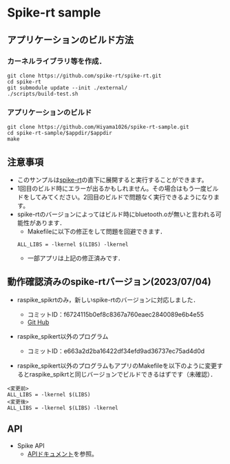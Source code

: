 # Spike-rt sample

## アプリケーションのビルド方法

### カーネルライブラリ等を作成．
```
git clone https://github.com/spike-rt/spike-rt.git
cd spike-rt
git submodule update --init ./external/ 
./scripts/build-test.sh
```

### アプリケーションのビルド
```
git clone https://github.com/Hiyama1026/spike-rt-sample.git
cd spike-rt-sample/$appdir/$appdir
make
```

## 注意事項
- このサンプルは[spike-rt](https://github.com/spike-rt/spike-rt)の直下に展開すると実行することができます。
- 1回目のビルド時にエラーが出るかもしれません。その場合はもう一度ビルドをしてみてください。2回目のビルドで問題なく実行できるようになります。
- spike-rtのバージョンによってはビルド時にbluetooth.oが無いと言われる可能性があります．
    - Makefileに以下の修正をして問題を回避できます．
    ```
    ALL_LIBS = -lkernel $(LIBS) -lkernel
    ```
    - 一部アプリは上記の修正済みです．

## 動作確認済みのspike-rtバージョン(2023/07/04)
- raspike_spikrtのみ，新しいspike-rtのバージョンに対応しました．
    - コミットID：f6724115b0ef8c8367a760eaec2840089e6b4e55
    - [Git Hub](https://github.com/spike-rt/spike-rt/tree/f6724115b0ef8c8367a760eaec2840089e6b4e55)

- raspike_spikert以外のプログラム
    - コミットID：e663a2d2ba16422df34efd9ad36737ec75ad4d0d

- raspike_spikert以外のプログラムもアプリのMakefileを以下のように変更するとraspike_spikrtと同じバージョンでビルドできるはずです（未確認）．
```
<変更前>
ALL_LIBS = -lkernel $(LIBS)
<変更後>
ALL_LIBS = -lkernel $(LIBS) -lkernel
```
## API 
- Spike API
    - [APIドキュメント](https://spike-rt.github.io/spike-rt/ja/html/modules.html)を参照。


